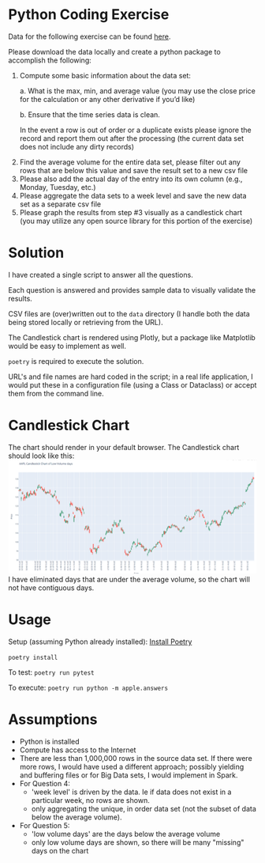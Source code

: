 # Python Coding Exercise
Data for the following exercise can be found [here](https://raw.githubusercontent.com/plotly/datasets/master/finance-charts-apple.csv).<p>
Please download the data locally and create a python package to accomplish the following:
1. Compute some basic information about the data set:<p>
a. What is the max, min, and average value (you may use the close price for the calculation or any other derivative if you’d like)<p>
b. Ensure that the time series data is clean. <p>
In the event a row is out of order or a duplicate exists please ignore the record and report them out after the
processing (the current data set does not include any dirty records)<p>
2. Find the average volume for the entire data set, please filter out any rows that are below this value and save the result set to a new csv file
3. Please also add the actual day of the entry into its own column (e.g., Monday, Tuesday, etc.)
4. Please aggregate the data sets to a week level and save the new data set as a separate csv file
5. Please graph the results from step #3 visually as a candlestick chart (you may utilize any open source library for this portion of the exercise)

# Solution
I have created a single script to answer all the questions.<p>
Each question is answered and provides sample data to visually validate the results.<p>
CSV files are (over)written out to the `data` directory (I handle both the data being stored locally or retrieving from the URL).<p>
The Candlestick chart is rendered using Plotly, but a package like Matplotlib would be easy to implement as well.<p>
`poetry` is required to execute the solution.<p>
URL's and file names are hard coded in the script; in a real life application, I would put these in a configuration file (using a Class or Dataclass) or accept them from the command line.<p>

# Candlestick Chart
The chart should render in your default browser. The Candlestick chart should look like this:
![img.png](img.png)
I have eliminated days that are under the average volume, so the chart will not have contiguous days.

# Usage
Setup (assuming Python already installed): [Install Poetry](https://python-poetry.org/docs/#installation)<p>
`poetry install`<p>
To test: `poetry run pytest`<p>
To execute: `poetry run python -m apple.answers`

# Assumptions
 - Python is installed
 - Compute has access to the Internet
 - There are less than 1,000,000 rows in the source data set. If there were more rows, I would have used a different approach; possibly yielding and buffering files or for Big Data sets, I would implement in Spark.
 - For Question 4:
   - 'week level' is driven by the data. Ie if data does not exist in a particular week, no rows are shown.
   - only aggregating the unique, in order data set (not the subset of data below the average volume).
 - For Question 5:
   - 'low volume days' are the days below the average volume
   - only low volume days are shown, so there will be many "missing" days on the chart
